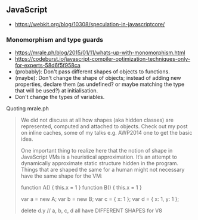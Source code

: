 ## JavaScript
- https://webkit.org/blog/10308/speculation-in-javascriptcore/

### Monomorphism and type guards
- https://mrale.ph/blog/2015/01/11/whats-up-with-monomorphism.html
- https://codeburst.io/javascript-compiler-optimization-techniques-only-for-experts-58d6f5f958ca
- (probably): Don't pass different shapes of objects to functions.
- (maybe): Don't change the shape of objects; instead of adding new properties, declare them (as undefined? or maybe matching the type that will be used?) at initialisation.
- Don't change the types of variables.

Quoting mrale.ph
> We did not discuss at all how shapes (aka hidden classes) are represented, computed and attached to objects. Check out my post on inline caches, some of my talks e.g. AWP2014 one to get the basic idea.
> 
> One important thing to realize here that the notion of shape in JavaScript VMs is a heuristical approximation. It’s an attempt to dynamically approximate static structure hidden in the program. Things that are shaped the same for a human might not necessary have the same shape for the VM:
> 
> function A() { this.x = 1 }
> function B() { this.x = 1 }
> 
> var a = new A;
> var b = new B;
> var c = { x: 1 };
> var d = { x: 1, y: 1 };
> 
> delete d.y
> // a, b, c, d all have DIFFERENT SHAPES for V8